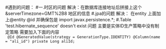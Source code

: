 #遇到的问题：
#一.时区的问题
解决：在数据库连接地址后拼接上这个  &serverTimezone=GMT%2B8  地区的信息
#.jpa的问题
解决：
    在entity  上面加上@entity  @id  并确保包是  import javax.persistence.*;
#.Table 'test.hibernate_sequence' doesn't exist 问题
    主要是实体ID生产策略中没有制定策略
 需要加入下面的内容   
`  @Id
     @GeneratedValue(strategy = GenerationType.IDENTITY)
     @Column(name = "ali_id")
     private Long aliId;            `
